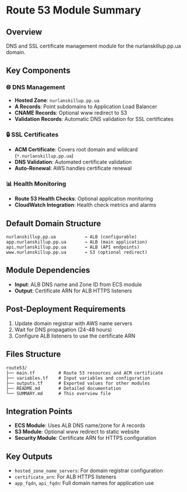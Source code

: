 # Route 53 Module Summary

## Overview
DNS and SSL certificate management module for the nurlanskillup.pp.ua domain.

## Key Components

### 🌐 DNS Management
- **Hosted Zone**: `nurlanskillup.pp.ua`
- **A Records**: Point subdomains to Application Load Balancer
- **CNAME Records**: Optional www redirect to S3
- **Validation Records**: Automatic DNS validation for SSL certificates

### 🔒 SSL Certificates
- **ACM Certificate**: Covers root domain and wildcard (`*.nurlanskillup.pp.ua`)
- **DNS Validation**: Automated certificate validation
- **Auto-Renewal**: AWS handles certificate renewal

### 📊 Health Monitoring
- **Route 53 Health Checks**: Optional application monitoring
- **CloudWatch Integration**: Health check metrics and alarms

## Default Domain Structure
```
nurlanskillup.pp.ua           → ALB (configurable)
app.nurlanskillup.pp.ua       → ALB (main application)
api.nurlanskillup.pp.ua       → ALB (API endpoints)
www.nurlanskillup.pp.ua       → S3 (optional redirect)
```

## Module Dependencies
- **Input**: ALB DNS name and Zone ID from ECS module
- **Output**: Certificate ARN for ALB HTTPS listeners

## Post-Deployment Requirements
1. Update domain registrar with AWS name servers
2. Wait for DNS propagation (24-48 hours)
3. Configure ALB listeners to use the certificate ARN

## Files Structure
```
route53/
├── main.tf         # Route 53 resources and ACM certificate
├── variables.tf    # Input variables and configuration
├── outputs.tf      # Exported values for other modules
├── README.md       # Detailed documentation
└── SUMMARY.md      # This overview file
```

## Integration Points
- **ECS Module**: Uses ALB DNS name/zone for A records
- **S3 Module**: Optional www redirect to static website
- **Security Module**: Certificate ARN for HTTPS configuration

## Key Outputs
- `hosted_zone_name_servers`: For domain registrar configuration
- `certificate_arn`: For ALB HTTPS listeners
- `app_fqdn`, `api_fqdn`: Full domain names for application use
